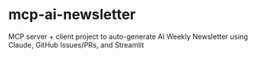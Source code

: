 # mcp-ai-newsletter
MCP server + client project to auto-generate AI Weekly Newsletter using Claude, GitHub Issues/PRs, and Streamlit
